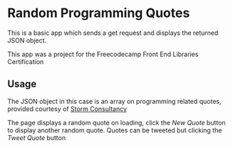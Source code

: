 # Random Programming Quotes

This is a basic app which sends a get request and displays the returned JSON object.

This app was a project for the Freecodecamp Front End Libraries Certification

## Usage 

The JSON object in this case is an array on programming related quotes, provided courtesy of [Storm Consultancy](https://stormconsultancy.co.uk)

The page displays a random quote on loading, click the *New Quote* button to display another random quote.
Quotes can be tweeted but clicking the *Tweet Quote* button
